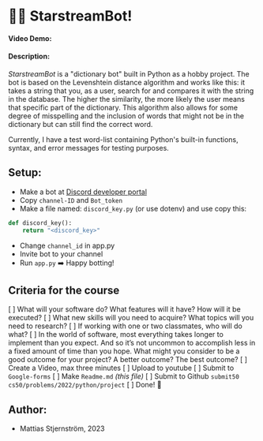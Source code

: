 # 💫🤖 StarstreamBot!


#### Video Demo:  <URL HERE>
#### Description:
_StarstreamBot_ is a "dictionary bot" built in Python as a hobby project. The bot is based on the Levenshtein distance algorithm and works like this: it takes a string that you, as a user, search for and compares it with the string in the database. The higher the similarity, the more likely the user means that specific part of the dictionary. This algorithm also allows for some degree of misspelling and the inclusion of words that might not be in the dictionary but can still find the correct word.

Currently, I have a test word-list containing Python's built-in functions, syntax, and error messages for testing purposes.

## Setup:
* Make a bot at [Discord developer portal](https://discord.com/developers/applications/)
* Copy ``channel-ID`` and ``Bot_token``
* Make a file named: ``discord_key.py`` (or use dotenv) and use copy this:
```py
def discord_key():
    return "<discord_key>"
```
* Change ``channel_id`` in app.py
* Invite bot to your channel
* Run ``app.py`` ➡️ Happy botting!

## Criteria for the course

[ ] What will your software do? What features will it have? How will it be executed?
[ ] What new skills will you need to acquire? What topics will you need to research?
[ ] If working with one or two classmates, who will do what?
[ ] In the world of software, most everything takes longer to implement than you expect. And so it’s not uncommon to accomplish less in a fixed amount of time than you hope. What might you consider to be a good outcome for your project? A better outcome? The best outcome?
[ ] Create a Video, max three minutes
[ ] Upload to youtube
[ ] Submit to ``Google-forms``
[ ] Make ``Readme.md`` _(this file)_
[ ] Submit to Github ``submit50 cs50/problems/2022/python/project`` 
[ ] Done! 🥳


## Author:
- Mattias Stjernström, 2023